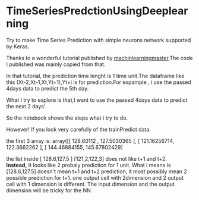 # TimeSeriesPredctionUsingDeeplearning
Try to make Time Series Prediction with simple neurons network supported by Keras.

Thanks to a wonderful tutorial published by [machinlearningmaster](http://machinelearningmastery.com/time-series-prediction-with-deep-learning-in-python-with-keras/),The code I published was mainly copied from that. 

In that tutorial, the prediction time lenght is 1 time unit.The dataframe like this (Xt-2,Xt-1,Xt,Yt+1),Yt+i is for prediction.For expample , i use the passed 4days data to predict the 5th day.

What I try to explore is that,I want to use the passed 4days data to predict the next 2 days'. 

So the notebook shows the steps what i try to do.

However! If you  look very carefully of the trainPredict data.

the first 3 array is:
array([[ 128.60112   ,  127.5030365 ],
       [ 121.16256714,  122.3662262 ],
       [ 144.46884155,  145.67802429]
       
the list inside [ 128.6,127.5 ] [121,2,122,3] does not like t+1 and t+2.  
**Instead,** It looks like 2 probaly prediction for 1 unit. 
What i means is  [128.6,127.5] doesn't mean t+1 and t+2 prediction, it most possibly mean 2 possible prediction for t+1.
one output cell with 2dimension and 2 output cell with 1 dimension is different.
The input dimension and the output dimension will be tricky for the NN. 
